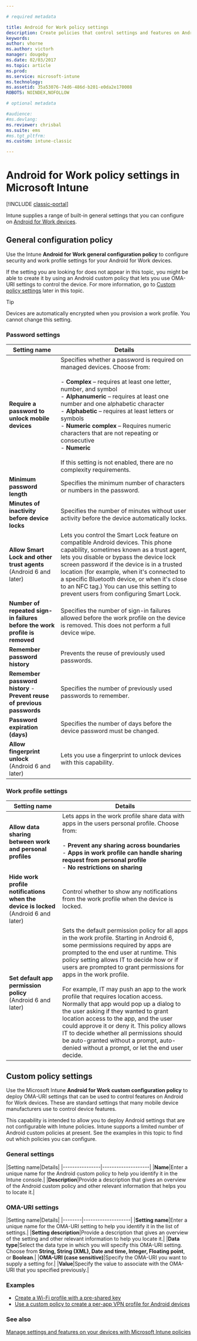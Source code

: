 ```yaml
---

# required metadata

title: Android for Work policy settings 
description: Create policies that control settings and features on Android for Work devices that you manage with Intune.
keywords:
author: vhorne
ms.author: victorh
manager: dougeby
ms.date: 02/03/2017
ms.topic: article
ms.prod:
ms.service: microsoft-intune
ms.technology:
ms.assetid: 35a53076-74d6-486d-b201-e0da2e170008
ROBOTS: NOINDEX,NOFOLLOW

# optional metadata

#audience:
#ms.devlang:
ms.reviewer: chrisbal
ms.suite: ems
#ms.tgt_pltfrm:
ms.custom: intune-classic

---
```


# Android for Work policy settings in Microsoft Intune

[!INCLUDE [classic-portal](../includes/classic-portal.md)]

Intune supplies a range of built-in general settings that you can configure on [Android for Work devices](android-for-work.md).

## General configuration policy

Use the Intune **Android for Work general configuration policy** to configure security and work profile settings for your Android for Work devices.

If the setting you are looking for does not appear in this topic, you might be able to create it by using an Android custom policy that lets you use OMA-URI settings to control the device. For more information, go to [Custom policy settings](#custom-policy-settings) later in this topic.

> [!TIP]
> Devices are automatically encrypted when you provision a work profile. You cannot change this setting.

### Password settings

|Setting name|Details|
|----------------|-|
|**Require a password to unlock mobile devices**|Specifies whether a password is required on managed devices. Choose from:<br><br>- **Complex** – requires at least one letter, number, and symbol<br>- **Alphanumeric** – requires at least one number and one alphabetic character<br>- **Alphabetic** – requires at least letters or symbols<br>- **Numeric complex** – Requires numeric characters that are not repeating or consecutive<br>- **Numeric**<br><br>If this setting is not enabled, there are no complexity requirements.|
|**Minimum password length**|Specifies the minimum number of characters or numbers in the password.|
|**Minutes of inactivity before device locks**|Specifies the number of minutes without user activity before the device automatically locks.|
|**Allow Smart Lock and other trust agents**<br>(Android 6 and later)|Lets you control the Smart Lock feature on compatible Android devices. This phone capability, sometimes known as a trust agent, lets you disable or bypass the device lock screen password if the device is in a trusted location (for example, when it's connected to a specific Bluetooth device, or when it's close to an NFC tag.) You can use this setting to prevent users from configuring Smart Lock.|
|**Number of repeated sign-in failures before the work profile is removed**|Specifies the number of sign-in failures allowed before the work profile on the device is removed. This does not perform a full device wipe.|
|**Remember password history**|Prevents the reuse of previously used passwords.|
|**Remember password history** - **Prevent reuse of previous passwords**|Specifies the number of previously used passwords to remember.|
|**Password expiration (days)**|Specifies the number of days before the device password must be changed.|
|**Allow fingerprint unlock**<br>(Android 6 and later)|Lets you use a fingerprint to unlock devices with this capability.|


### Work profile settings

|Setting name|Details|
|----------------|-|
|**Allow data sharing between work and personal profiles**|Lets apps in the work profile share data with apps in the users personal profile. Choose from:<br><br>- **Prevent any sharing across boundaries**<br>- **Apps in work profile can handle sharing request from personal profile**<br>- **No restrictions on sharing**|
|**Hide work profile notifications when the device is locked**<br>(Android 6 and later)|Control whether to show any notifications from the work profile when the device is locked.|
|**Set default app permission policy**<br>(Android 6 and later)|Sets the default permission policy for all apps in the work profile. Starting in Android 6, some permissions required by apps are prompted to the end user at runtime.  This policy setting allows IT to decide how or if users are prompted to grant permissions for apps in the work profile. <br/><br/>For example, IT may push an app to the work profile that requires location access.  Normally that app would pop up a dialog to the user asking if they wanted to grant location access to the app, and the user could approve it or deny it.  This policy allows IT to decide whether all permissions should be auto-granted without a prompt, auto-denied without a prompt, or let the end user decide.|


## Custom policy settings
Use the Microsoft Intune **Android for Work custom configuration policy** to deploy OMA-URI settings that can be used to control features on Android for Work devices. These are standard settings that many mobile device manufacturers use to control device features.

This capability is intended to allow you to deploy Android settings that are not configurable with Intune policies.
Intune supports a limited number of Android custom policies at present. See the examples in this topic to find out which policies you can configure.

### General settings

|Setting name|Details|
    |----------------|--------------------|
    |**Name**|Enter a unique name for the Android custom policy to help you identify it in the Intune console.|
    |**Description**|Provide a description that gives an overview of the Android custom policy and other relevant information that helps you to locate it.|

### OMA-URI settings

   |Setting name|Details|
    |--------|--------------------|
    |**Setting name**|Enter a unique name for the OMA-URI setting to help you identify it in the list of settings.|
    |**Setting description**|Provide a description that gives an overview of the setting and other relevant information to help you locate it.|
    |**Data type**|Select the data type in which you will specify this OMA-URI setting. Choose from **String, String (XML), Date and time, Integer, Floating point**, or **Boolean**.|
    |**OMA-URI (case sensitive)**|Specify the OMA-URI you want to supply a setting for.|
    |**Value**|Specify the value to associate with the OMA-URI that you specified previously.|

### Examples

- [Create a Wi-Fi profile with a pre-shared key](pre-shared-key-wi-fi-profile.md)
- [Use a custom policy to create a per-app VPN profile for Android devices](per-app-vpn-for-android-pulse-secure.md)

### See also
[Manage settings and features on your devices with Microsoft Intune policies](manage-settings-and-features-on-your-devices-with-microsoft-intune-policies.md)
